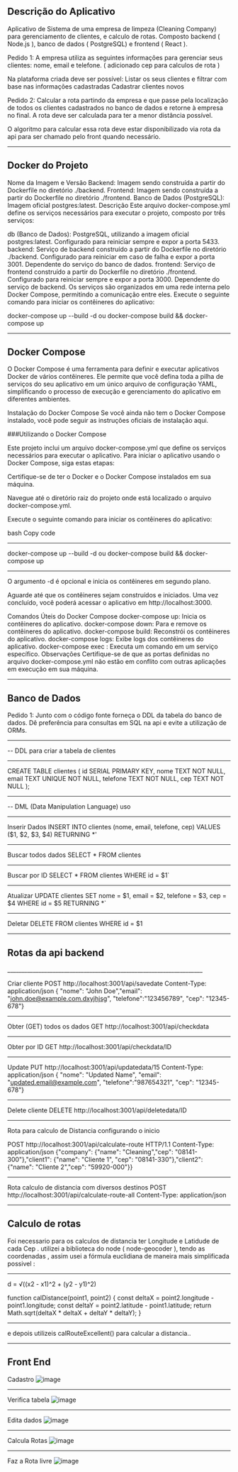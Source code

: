  <h2>Descrição do Aplicativo</h2>

Aplicativo de Sistema de uma empresa de limpeza (Cleaning Company) para gerenciamento de clientes, e calculo de rotas.
Composto backend ( Node.js ), banco de dados ( PostgreSQL) e frontend ( React ).

Pedido 1:
A empresa utiliza as seguintes informações para gerenciar seus clientes: nome, email e telefone. ( adicionado cep para calculos de rota )

Na plataforma criada deve ser possível:
Listar os seus clientes e filtrar com base nas informações cadastradas
Cadastrar clientes novos

Pedido 2:
Calcular a rota partindo da empresa  e que passe pela localização de todos os clientes cadastrados no banco de dados e retorne à empresa no final. A rota deve ser calculada para ter a menor distância possível.

O algoritmo para calcular essa rota deve estar disponibilizado via rota da api para ser chamado pelo front quando necessário.
______________________________________________________________________________

<h2>Docker do Projeto</H2>

Nome da Imagem e Versão
Backend: Imagem sendo construída a partir do Dockerfile no diretório ./backend.
Frontend: Imagem sendo construída a partir do Dockerfile no diretório ./frontend.
Banco de Dados (PostgreSQL): Imagem oficial postgres:latest.
Descrição
Este arquivo docker-compose.yml define os serviços necessários para executar o projeto, composto por três serviços:

db (Banco de Dados): PostgreSQL, utilizando a imagem oficial postgres:latest. Configurado para reiniciar sempre e expor a porta 5433.
backend: Serviço de backend construído a partir do Dockerfile no diretório ./backend. Configurado para reiniciar em caso de falha e expor a porta 3001. Dependente do serviço do banco de dados.
frontend: Serviço de frontend construído a partir do Dockerfile no diretório ./frontend. Configurado para reiniciar sempre e expor a porta 3000. Dependente do serviço de backend.
Os serviços são organizados em uma rede interna pelo Docker Compose, permitindo a comunicação entre eles.
Execute o seguinte comando para iniciar os contêineres do aplicativo:

docker-compose up --build -d
        ou
docker-compose build && docker-compose up        


_____________________________________________________________________________________

<h2>Docker Compose</h2>


O Docker Compose é uma ferramenta para definir e executar aplicativos Docker de vários contêineres. Ele permite que você defina toda a pilha de serviços do seu aplicativo em um único arquivo de configuração YAML, simplificando o processo de execução e gerenciamento do aplicativo em diferentes ambientes.

Instalação do Docker Compose
Se você ainda não tem o Docker Compose instalado, você pode seguir as instruções oficiais de instalação aqui.

###Utilizando o Docker Compose

Este projeto inclui um arquivo docker-compose.yml que define os serviços necessários para executar o aplicativo. Para iniciar o aplicativo usando o Docker Compose, siga estas etapas:

Certifique-se de ter o Docker e o Docker Compose instalados em sua máquina.

Navegue até o diretório raiz do projeto onde está localizado o arquivo docker-compose.yml.

Execute o seguinte comando para iniciar os contêineres do aplicativo:

bash
Copy code
___________________________________________________________________

docker-compose up --build -d
        ou
docker-compose build && docker-compose up 
___________________________________________________________________
O argumento -d é opcional e inicia os contêineres em segundo plano.

Aguarde até que os contêineres sejam construídos e iniciados. Uma vez concluído, você poderá acessar o aplicativo em http://localhost:3000.

Comandos Úteis do Docker Compose
docker-compose up: Inicia os contêineres do aplicativo.
docker-compose down: Para e remove os contêineres do aplicativo.
docker-compose build: Reconstrói os contêineres do aplicativo.
docker-compose logs: Exibe logs dos contêineres do aplicativo.
docker-compose exec <service> <command>: Executa um comando em um serviço específico.
Observações
Certifique-se de que as portas definidas no arquivo docker-compose.yml não estão em conflito com outras aplicações em execução em sua máquina.
___________________________________________________________________

<h2> Banco de Dados </h2>

Pedido 1:
Junto com o código fonte forneça o DDL da tabela do banco de dados. Dê preferência para consultas em SQL na api e evite a utilização de ORMs.
___________________________________________________________________
-- DDL para criar a tabela de clientes
___________________________________________________________________
CREATE TABLE clientes (
    id SERIAL PRIMARY KEY,
    nome TEXT NOT NULL,
    email TEXT UNIQUE NOT NULL,
    telefone TEXT NOT NULL,
    cep TEXT NOT NULL
);
___________________________________________________________________

-- DML (Data Manipulation Language) uso
___________________________________________________________________
Inserir Dados
INSERT INTO clientes (nome, email, telefone, cep) VALUES ($1, $2, $3, $4) RETURNING *'
___________________________________________________________________
Buscar todos dados
SELECT * FROM clientes
___________________________________________________________________
Buscar por ID
SELECT * FROM clientes WHERE id = $1`
___________________________________________________________________
Atualizar 
UPDATE clientes SET nome = $1, email = $2, telefone = $3, cep = $4 WHERE id = $5 RETURNING *`
___________________________________________________________________
Deletar
DELETE FROM clientes WHERE id = $1
___________________________________________________________________



<h2> Rotas da api backend </h2>
_____________________________________________________________________

Criar cliente
POST http://localhost:3001/api/savedate
Content-Type: application/json
{ "nome": "John Doe","email": "john.doe@example.com.dxyjhjsg", "telefone":"123456789", "cep": "12345-678"}

______________________________________________________________________

Obter (GET) todos os dados
GET http://localhost:3001/api/checkdata
_____________________________________________________________________

Obter por ID
GET http://localhost:3001/api/checkdata/ID
_____________________________________________________________________

Update 
PUT http://localhost:3001/api/updatedata/15
Content-Type: application/json
{ "nome": "Updated Name", "email": "updated.email@example.com", "telefone":"987654321", "cep": "12345-678"}
_____________________________________________________________________
Delete cliente
DELETE http://localhost:3001/api/deletedata/ID
_____________________________________________________________________

Rota para calculo de Distancia configurando o inicio

POST http://localhost:3001/api/calculate-route HTTP/1.1
Content-Type: application/json
{"company": {"name": "Cleaning","cep": "08141-300"},"client1": {"name": "Cliente 1",
 "cep": "08141-330"},"client2": {"name": "Cliente 2","cep": "59920-000"}}
 _____________________________________________________________________

Rota calculo de distancia com diversos destinos 
POST http://localhost:3001/api/calculate-route-all
Content-Type: application/json

_______________________________________________________________________
<h2>Calculo de rotas</h2>

Foi necessario para os calculos de distancia ter Longitude e Latidude de cada Cep . utilizei a biblioteca do node ( node-geocoder ), 
tendo as coordenadas , assim usei a fórmula euclidiana de maneira mais simplificada possivel : 
__________________________________________________________
d = √((x2 - x1)^2 + (y2 - y1)^2)

function calDistance(point1, point2) {
    const deltaX = point2.longitude - point1.longitude;
    const deltaY = point2.latitude - point1.latitude;
    return Math.sqrt(deltaX * deltaX + deltaY * deltaY);
}
__________________________________________________________

e depois utilizeis calRouteExcellent() para calcular a distancia..

__________________________________________________________
<h2> Front End </H2>

Cadastro
![image](https://github.com/erascardsilva/Cleaning-Company-Test-Facilita/assets/70297459/e6a1daf2-7a7b-47bb-bb11-207b3b44d5a5)
_______________________________________________________________________
Verifica tabela
![image](https://github.com/erascardsilva/Cleaning-Company-Test-Facilita/assets/70297459/649a87d2-3059-4c35-ab83-3e044ededee4)
_______________________________________________________________________
Edita dados
![image](https://github.com/erascardsilva/Cleaning-Company-Test-Facilita/assets/70297459/aa59945d-e988-4009-aee1-60ebcef87ad6)
_______________________________________________________________________
Calcula Rotas 
![image](https://github.com/erascardsilva/Cleaning-Company-Test-Facilita/assets/70297459/cf101787-623c-40c1-bd70-9fcad4b740bf)
_______________________________________________________________________
Faz a Rota livre
![image](https://github.com/erascardsilva/Cleaning-Company-Test-Facilita/assets/70297459/4df7f755-1cce-4b22-9b62-c9a74ed66b45)





